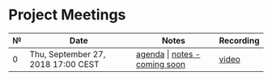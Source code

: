 # Project Meetings

 №  | Date                             | Notes          | Recording            |
--- | -------------------------------- | -------------- | -------------------- |
 0 | Thu, September 27, 2018 17:00 CEST | [agenda](https://github.com/Meta-tx/PM/blob/master/agenda-notes/call-0-agenda-1.md) \| [notes - coming soon](https://github.com/Meta-tx/PM/blob/master/agenda-notes/call-0-notes.md) | [video](https://www.youtube.com/watch?v=yO-wBF6zubI) |
